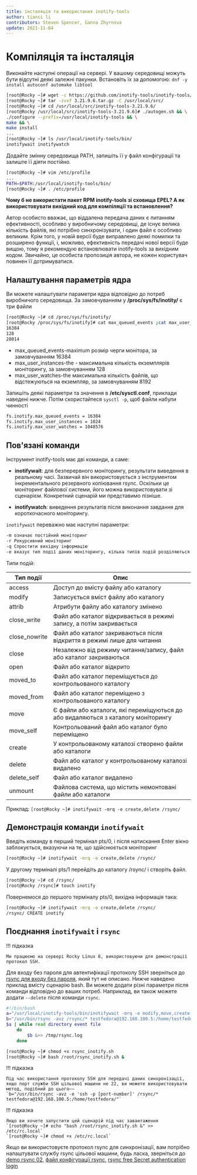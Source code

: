 ```yaml
---
title: інсталяція та використання inotify-tools
author: tianci li
contributors: Steven Spencer, Ganna Zhyrnova
update: 2021-11-04
---
```


# Компіляція та інсталяція

Виконайте наступні операції на сервері. У вашому середовищі можуть бути відсутні деякі залежні пакунки. Встановіть їх за допомогою: `dnf -y install autoconf automake libtool`

```bash
[root@Rocky ~]# wget -c https://github.com/inotify-tools/inotify-tools/archive/refs/tags/3.21.9.6.tar.gz
[root@Rocky ~]# tar -zvxf 3.21.9.6.tar.gz -C /usr/local/src/
[root@Rocky ~]# cd /usr/local/src/inotify-tools-3.21.9.6/
[root@Rocky /usr/local/src/inotify-tools-3.21.9.6]# ./autogen.sh && \
./configure --prefix=/usr/local/inotify-tools && \
make && \
make install
...
[root@Rocky ~]# ls /usr/local/inotify-tools/bin/
inotifywait inotifywatch
```

Додайте змінну середовища PATH, запишіть її у файл конфігурації та залиште її діяти постійно.

```bash
[root@Rocky ~]# vim /etc/profile
...
PATH=$PATH:/usr/local/inotify-tools/bin/
[root@Rocky ~]# . /etc/profile
```

**Чому б не використати пакет RPM inotify-tools зі сховища EPEL? А як використовувати вихідний код для компіляції та встановлення?**

Автор особисто вважає, що віддалена передача даних є питанням ефективності, особливо у виробничому середовищі, де існує велика кількість файлів, які потрібно синхронізувати, і один файл є особливо великим. Крім того, у новій версії буде виправлено деякі помилки та розширено функції, і, можливо, ефективність передачі нової версії буде вищою, тому я рекомендую встановлювати inotify-tools за вихідним кодом. Звичайно, це особиста пропозиція автора, не кожен користувач повинен її дотримуватися.

## Налаштування параметрів ядра

Ви можете налаштувати параметри ядра відповідно до потреб виробничого середовища. За замовчуванням у **/proc/sys/fs/inotity/** є три файли

```bash
[root@Rocky ~]# cd /proc/sys/fs/inotify/
[root@Rocky /proc/sys/fs/inotify]# cat max_queued_events ;cat max_user_instances ;cat max_user_watches
16384
128
28014
```

* max_queued_events-maximum розмір черги монітора, за замовчуванням 16384
* max_user_instances-the - максимальна кількість екземплярів моніторингу, за замовчуванням 128
* max_user_watches-the максимальна кількість файлів, що відстежуються на екземпляр, за замовчуванням 8192

Запишіть деякі параметри та значення в **/etc/sysctl.conf**, приклади наведені нижче. Потім скористайтеся `sysctl -p`, щоб файли набули чинності

```txt
fs.inotify.max_queued_events = 16384
fs.inotify.max_user_instances = 1024
fs.inotify.max_user_watches = 1048576
```

## Пов'язані команди

Інструмент inotify-tools має дві команди, а саме:

* **inotifywait**: для безперервного моніторингу, результати виведення в реальному часі. Зазвичай він використовується з інструментом інкрементального резервного копіювання rsync. Оскільки це моніторинг файлової системи, його можна використовувати зі сценарієм. Конкретний сценарій ми представимо пізніше.

* **inotifywatch**: виведення результатів після виконання завдання для короткочасного моніторингу.

`inotifywait` переважно має наступні параметри:

```txt
-m означає постійний моніторинг
-r Рекурсивний моніторинг
-q Спростити вихідну інформацію
-e вказує тип події даних моніторингу, кілька типів подій розділяються комами в статусі англійською мовою
```

Типи подій:

| Тип події     | Опис                                                                              |
| ------------- | --------------------------------------------------------------------------------- |
| access        | Доступ до вмісту файлу або каталогу                                               |
| modify        | Записується вміст файлу або каталогу                                              |
| attrib        | Атрибути файлу або каталогу змінено                                               |
| close_write   | Файл або каталог відкривається в режимі запису, а потім закривається              |
| close_nowrite | Файл або каталог закриваються після відкриття в режимі лише для читання           |
| close         | Незалежно від режиму читання/запису, файл або каталог закриваються                |
| open          | Файл або каталог відкрито                                                         |
| moved_to      | Файл або каталог переміщується до контрольованого каталогу                        |
| moved_from    | Файл або каталог переміщено з контрольованого каталогу                            |
| move          | Є файли або каталоги, які переміщуються до або видаляються з каталогу моніторингу |
| move_self     | Контрольований файл або каталог було переміщено                                   |
| create        | У контрольованому каталозі створено файли або каталоги                            |
| delete        | Файл або каталог у контрольованому каталозі видалено                              |
| delete_self   | Файл або каталог видалено                                                         |
| unmount       | Файлова система, що містить немонтовані файли або каталоги                        |

Приклад: `[root@Rocky ~]# inotifywait -mrq -e create,delete /rsync/`

## Демонстрація команди `inotifywait`

Введіть команду в перший термінал pts/0, і після натискання Enter вікно заблокується, вказуючи на те, що здійснюється моніторинг

```bash
[root@Rocky ~]# inotifywait -mrq -e create,delete /rsync/

```

У другому терміналі pts/1 перейдіть до каталогу /rsync/ і створіть файл.

```bash
[root@Rocky ~]# cd /rsync/
[root@Rocky /rsync]# touch inotify
```

Повернемося до першого терміналу pts/0, вихідна інформація така:

```bash
[root@Rocky ~]# inotifywait -mrq -e create,delete /rsync/
/rsync/ CREATE inotify
```

## Поєднання `inotifywait` і `rsync`

!!! підказка

    Ми працюємо на сервері Rocky Linux 8, використовуючи для демонстрації протокол SSH.

Для входу без пароля для автентифікації протоколу SSH зверніться до [rsync для входу без пароля](05_rsync_authentication-free_login.md), який тут не описано. Нижче наведено приклад вмісту сценарію bash. Ви можете додати різні параметри після команди відповідно до ваших потреб. Наприклад, ви також можете додати `--delete` після команди `rsync`.

```bash
#!/bin/bash
a="/usr/local/inotify-tools/bin/inotifywait -mrq -e modify,move,create,delete /rsync/"
b="/usr/bin/rsync -avz /rsync/* testfedora@192.168.100.5:/home/testfedora/"
$a | while read directory event file
    do
        $b &>> /tmp/rsync.log
    done
```

```bash
[root@Rocky ~]# chmod +x rsync_inotify.sh
[root@Rocky ~]# bash /root/rsync_inotify.sh &
```

!!! підказка

    Під час використання протоколу SSH для передачі даних синхронізації, якщо порт служби SSH цільової машини не 22, ви можете використовувати метод, подібний до цього——
    `b="/usr/bin/rsync -avz -e 'ssh -p [port-number]' /rsync/* testfedora@192.168.100.5:/home/testfedora/"`

!!! підказка

    Якщо ви хочете запустити цей сценарій під час завантаження
    `[root@Rocky ~]# echo "bash /root/rsync_inotify.sh &" >> /etc/rc.local`
    `[root@Rocky ~]# chmod +x /etc/rc.local`

Якщо ви використовуєте протокол rsync для синхронізації, вам потрібно налаштувати службу rsync цільової машини, будь ласка, зверніться до [demo rsync 02](03_rsync_demo02.md), [файл конфігурації rsync](04_rsync_configure.md), [rsync free Secret authentication login](05_rsync_authentication-free_login.md)
